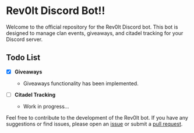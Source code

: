 # Rev0lt Discord Bot!!

Welcome to the official repository for the Rev0lt Discord bot. This bot is designed to manage clan events, giveaways, and citadel tracking for your Discord server.

## Todo List

-   [x] **Giveaways**

    -   Giveaways functionality has been implemented.

-   [ ] **Citadel Tracking**
    -   Work in progress...

Feel free to contribute to the development of the Rev0lt bot. If you have any suggestions or find issues, please open an [issue](https://github.com/astatine-moe/rev0lt-bot/issues) or submit a [pull request](https://github.com/astatine-moe/rev0lt-bot/pulls).

